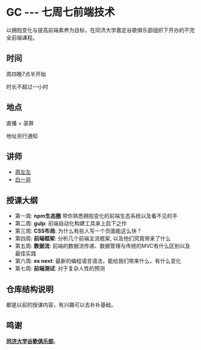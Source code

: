 
GC --- 七周七前端技术
==============

以拥抱变化与提高前端素养为目标，在同济大学嘉定谷歌俱乐部组织下开办的不完全前端课程。

## 时间
周四晚7点半开始

时长不超过一小时

## 地点
直播 + 录屏

地址另行通知

## 讲师
- [周左左](https://github.com/dcalsky)
- [白一非](https://github.com/Softech86)

## 授课大纲
- 第一周: **npm生态圈** 带你熟悉拥抱变化的前端生态系统以及看不见的手
- 第二周: **gulp**: 前端自动化构建工具承上启下之作
- 第三周: **CSS布局**: 为什么有些人写一个页面能这么快？
- 第四周: **前端框架**: 分析几个前端主流框架, 以及他们究竟带来了什么
- 第五周: **数据流**: 前端的数据流传递、数据管理与传统的MVC有什么区别以及最佳实践
- 第六周: **es next**: 最新的编程语言语法，能给我们带来什么，有什么变化
- 第七周: **前端测试**: 对于复杂人性的预测

## 仓库结构说明
都是以前的授课内容，有兴趣可以去补补基础。

## 鸣谢
**[同济大学谷歌俱乐部](http://sse.tongji.edu.cn/googlecamp)**。

